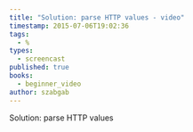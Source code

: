 ```yaml
---
title: "Solution: parse HTTP values - video"
timestamp: 2015-07-06T19:02:36
tags:
  - %
types:
  - screencast
published: true
books:
  - beginner_video
author: szabgab
---
```



Solution: parse HTTP values


<slidecast file="beginner-perl/solution-parse-http-values" youtube="Y9y-s40NiUo" />
